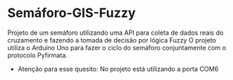 # Semáforo-GIS-Fuzzy
Projeto de um semáforo utilizando uma API para coleta de dados reais do cruzamento e fazendo a tomada de decisão por lógica Fuzzy
O projeto utiliza o Arduino Uno para fazer o ciclo do semáforo conjuntamente com o protocolo Pyfirmata.
* Atenção para esse quesito: No projeto está utilizando a porta COM6
